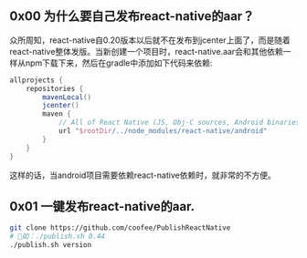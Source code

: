 ## 0x00 为什么要自己发布react-native的aar？

众所周知，react-native自0.20版本以后就不在发布到jcenter上面了，而是随着react-native整体发版。当新创建一个项目时，react-native.aar会和其他依赖一样从npm下载下来，然后在gradle中添加如下代码来依赖:

```groovy
allprojects {
    repositories {
        mavenLocal()
        jcenter()
        maven {
            // All of React Native (JS, Obj-C sources, Android binaries) is installed from npm
            url "$rootDir/../node_modules/react-native/android"
        }
    }
}
```
这样的话，当android项目需要依赖react-native依赖时，就非常的不方便。

## 0x01 一键发布react-native的aar.

```bash
git clone https://github.com/coofee/PublishReactNative
# 如：./publish.sh 0.44
./publish.sh version 
```